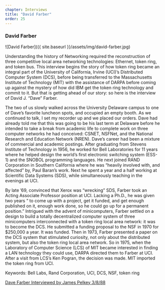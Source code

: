 ```yaml
---
chapter: Interviews
title: "David Farber"
order: 25
---
```


### David Farber

![David Farber]({{ site.baseurl }}/assets/img/david-farber.jpg)

Understanding the history of Networking required the reconstruction of three competitive local area networking technologies: Ethernet, token ring, and token bus. This interview begins the story of how token ring became an integral part of the University of California, Irvine (UCI)’s Distributed Computer System (DCS), before being transferred to the Massachusetts Institute of Technology (MIT) with the assistance of DARPA before coming up against the mystery of how did IBM get the token ring technology and commit to it. But that is getting ahead of our story: so here is the interview of David J. “Dave” Farber.

The two of us slowly walked across the University Delaware campus to one of Dave’s favorite luncheon spots, and occupied an empty booth. As we continued to talk, I set my recorder up and we placed our orders. Dave had already told me that this was going to be his last term at Delaware before he intended to take a break from academic life to complete work on three computer networks he had conceived: CSNET, NSFNet, and the National Research and Education Network (NREN). Dave’s career had been a mixture of commercial and academic postings. After graduating from Stevens Institute of Technology in 1956, he worked for Bell Laboratories for 11 years where he helped design the world’s first electronic switching system (ESS-1) and the SNOBOL programming languages. He next joined RAND Corporation in Southern California where he was “heavily involved with, and affected” by, Paul Baran’s work. Next he spent a year and a half working at Scientific Data Systems (SDS), while simultaneously teaching in the evenings at UCI.

By late ’69, convinced that Xerox was “wrecking” SDS, Farber took an Acting Associate Professor position at UCI. Lacking a Ph.D., he was given two years “ to come up with a project, get it funded, and get enough published on it, enough work done, so he could go up for a permanent position.” Intrigued with the advent of minicomputers, Farber settled on a design to build a totally decentralized computer system of three minicomputers interconnected with a token ring local area network: it was to become the DCS. He submitted a funding proposal to the NSF in 1970 for $250,000 a year. It was funded. Then in 1973, Farber presented a paper on the DCS system that stimulated curiosity, not only about the distributed system, but also the token ring local area network. So in 1975, when the Laboratory of Computer Science (LCS) of MIT became interested in finding a LAN technology they could use, DARPA directed them to Farber at UCI. After a visit from LCS’s Ken Pogran, the decision was made. MIT imported the token ring from UCI.

Keywords: Bell Labs, Rand Corporation, UCI, DCS, NSF, token ring

[Dave Farber Interviewed by James Pelkey 3/8/88](https://archive.computerhistory.org/resources/access/text/2017/09/102740206-05-01-acc.pdf)
